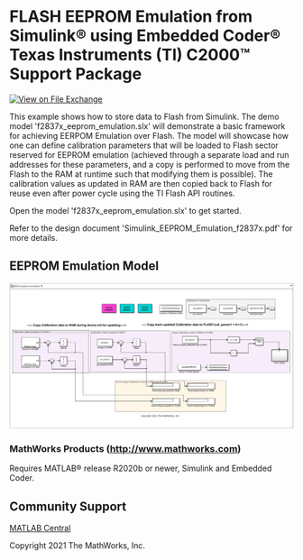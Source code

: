 # **FLASH EEPROM Emulation from Simulink® using Embedded Coder® Texas Instruments (TI) C2000™ Support Package**
<!-- This is the "Title of the contribution" that was approved during the Community Contribution Review Process --> 

[![View <File Exchange Title> on File Exchange](https://www.mathworks.com/matlabcentral/images/matlab-file-exchange.svg)](https://www.mathworks.com/matlabcentral/fileexchange/####-file-exchange-title)  
<!-- Add this icon to the README if this repo also appears on File Exchange via the "Connect to GitHub" feature --> 
This example shows how to store data to Flash from Simulink. The demo model 'f2837x_eeprom_emulation.slx' will demonstrate a basic framework for achieving EERPOM Emulation over Flash. The model will showcase how one can define calibration parameters that will be loaded to Flash sector reserved for EEPROM emulation (achieved through a separate load and run addresses for these parameters, and a copy is performed to move from the Flash to the RAM at runtime such that modifying them is possible). The calibration values as updated in RAM are then copied back to Flash for reuse even after power cycle using the TI Flash API routines.

Open the model 'f2837x_eeprom_emulation.slx' to get started.

Refer to the design document 'Simulink_EEPROM_Emulation_f2837x.pdf' for more details.

<!--- If your project includes a visualation or any images or an App please include a screenshot in this README --->

## **EEPROM Emulation Model**
![](overview/EEPROM_Emulation.JPG) 

### MathWorks Products (http://www.mathworks.com)

Requires MATLAB® release R2020b or newer, Simulink and Embedded Coder.

## Community Support
[MATLAB Central](https://www.mathworks.com/matlabcentral)

Copyright 2021 The MathWorks, Inc.

